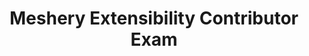 ---
title: "Meshery Extensibility Contributor Exam"
type: "test"
layout: "test"
pass_percentage: 70
questions:
  - id: "q1"
    text: "What is the primary communication protocol used by Meshery Server to interface with Meshery Adapters?"
    type: "single-answer"
    marks: 2
    options:
      - id: "a"
        text: "REST via HTTP/1.1"
      - id: "b"
        text: "NATS Streaming"
      - id: "c"
        text: "gRPC"
        is_correct: true
      - id: "d"
        text: "WebSockets"
  - id: "q2"
    text: "At the time of deployment, where do Meshery Adapters register their cloud native infrastructure-specific capabilities?"
    type: "single-answer"
    marks: 2
    options:
      - id: "a"
        text: "Meshery Broker"
      - id: "b"
        text: "Meshery Operator"
      - id: "c"
        text: "The Meshery Provider's Capability Map"
      - id: "d"
        text: "Meshery Server's Capability Registry"
        is_correct: true
  - id: "q3"
    text: "Meshery Adapters are primarily classified as which type of architectural component in terms of statefulness?"
    type: "single-answer"
    marks: 2
    options:
      - id: "a"
        text: "Stateful"
      - id: "b"
        text: "Caching"
      - id: "c"
        text: "Stateless"
        is_correct: true
      - id: "d"
        text: "Ephemeral"
  - id: "q4"
    text: "Which of the following is *not* a predefined operation type that a Meshery adapter must support?"
    type: "single-answer"
    marks: 2
    options:
      - id: "a"
        text: "Install"
      - id: "b"
        text: "SampleApplication"
      - id: "c"
        text: "Monitor"
      - id: "d"
        text: "Validate"
  - id: "q5"
    text: "What is the primary function of the MeshKit library in the context of Meshery Adapter development?"
    type: "single-answer"
    marks: 2
    options:
      - id: "a"
        text: "Providing the front-end UI framework for the adapter."
      - id: "b"
        text: "Acting as the persistent storage layer for the adapter's state."
      - id: "c"
        text: "Implementing common cross-cutting concerns like logging, errors, and tracing."
        is_correct: true
      - id: "d"
        text: "Generating the Kubernetes manifests for infrastructure deployment."
  - id: "q6"
    text: "Meshery Adapters extend Meshery's management capabilities in which of the following areas?"
    type: "multiple-answers"
    marks: 3
    options:
      - id: "a"
        text: "Lifecycle Management"
        is_correct: true
      - id: "b"
        text: "Configuration Management"
        is_correct: true
      - id: "c"
        text: "Performance Management"
        is_correct: true
      - id: "d"
        text: "Identity Management"
        is_correct: true
  - id: "q7"
    text: "True or False: All Meshery Adapters must be written in Golang because it is the language used by Meshery Server."
    type: "single-answer"
    marks: 2
    options:
      - id: "true"
        text: "true"
      - id: "false"
        is_correct: true
        text: "false"
  - id: "q8"
    text: "If a Meshery Adapter starts before Meshery Server, what is its expected behavior for establishing connection/registration?"
    type: "single-answer"
    marks: 2
    options:
      - id: "a"
        text: "It attempts to register once and then shuts down, requiring a restart."
      - id: "b"
        text: "It perpetually backs off and retries to connect to Meshery Server."
        is_correct: true
      - id: "c"
        text: "It registers directly with the Kubernetes API server and bypasses Meshery Server."
      - id: "d"
        text: "It saves its capabilities locally and waits for a manual trigger from the Meshery UI."
  - id: "q9"
    text: "The Meshery Adapter Library provides a 'mini-framework' to handle what specific technical function for the adapter?"
    type: "single-answer"
    marks: 2
    options:
      - id: "a"
        text: "Serving the Meshery UI from the adapter container."
      - id: "b"
        text: "Implementing all business logic for the service mesh."
      - id: "c"
        text: "Running the gRPC adapter service and calling the functions of handlers injected by the adapter code."
        is_correct: true
      - id: "d"
        text: "Establishing secure WebSocket connections to the Meshery Broker."
  - id: "q10"
    text: "What type of test is centrally managed and primarily used across all Meshery Adapters, and what is the configuration file format typically used for these tests?"
    type: "single-answer"
    marks: 2
    options:
      - id: "a"
        text: "Unit Tests using YAML configuration."
      - id: "b"
        text: "Integration Tests using a Helm chart."
      - id: "c"
        text: "End-to-End Tests using a patternfile."
        is_correct: true
      - id: "d"
        text: "Load Tests using a Performance Profile."
  - id: "q11"
    text: "What is the primary build and release artifact for a Meshery Adapter?"
    type: "single-answer"
    marks: 2
    options:
      - id: "a"
        text: "A Go executable binary."
      - id: "b"
        text: "A WebAssembly (WASM) module."
      - id: "c"
        text: "A Docker container image."
        is_correct: true
      - id: "d"
        text: "A Jekyll documentation file."
  - id: "q12"
    text: "The default Meshery deployment configuration includes one instance of every Meshery Adapter, regardless of its stability status (alpha, beta, stable)."
    type: "single-answer"
    marks: 2
    options:
      - id: "true"
        text: "true"
      - id: "false"
        is_correct: true
        text: "false"
  - id: "q13"
    text: "In the Meshery Adapter Library package dependency hierarchy, which two main packages are at the top and can be used by any other package?"
    type: "single-answer"
    marks: 2
    options:
      - id: "a"
        text: "logger/ and utils/"
      - id: "b"
        text: "tracing/ and errors/"
      - id: "c"
        text: "config/ and meshes/ (containing the adapter service proto definition)"
        is_correct: true
      - id: "d"
        text: "handlers/ and operations/"
  - id: "q14"
    text: "Adapters that provide an infrastructure-specific interface to increase the depth of control over a particular technology are generally categorized under which Meshery extension point type?"
    type: "single-answer"
    marks: 2
    options:
      - id: "a"
        text: "Providers"
      - id: "b"
        text: "Load Generators"
      - id: "c"
        text: "Lifecycle Adapters"
        is_correct: true
      - id: "d"
        text: "Models"
  - id: "q15"
    text: "What initiates the typical communication connection from Meshery Server to a Meshery Adapter to gather information or invoke an operation?"
    type: "single-answer"
    marks: 2
    options:
      - id: "a"
        text: "A timer that runs a system check every 10 seconds."
      - id: "b"
        text: "A client request (usually mesheryctl or Meshery UI)."
        is_correct: true
      - id: "c"
        text: "The Meshery Adapter, which polls the Server for new tasks."
      - id: "d"
        text: "A system check upon the uploading of a new kubeconfig file."
  - id: "q16"
    text: "What is a pitfall when two adapter instances of the same type are registered under the same name without proper configuration?"
    type: "single-answer"
    marks: 3
    options:
      - id: "a"
        text: "Meshery Server will refuse to start"
      - id: "b"
        text: "It may lead to ambiguous routing of gRPC calls to the wrong instance"
        is_correct: true
      - id: "c"
        text: "Adapters will merge their capabilities"
      - id: "d"
        text: "It will double-count performance metrics"
  - id: "q17"
    text: "In architecture, adapters are extension points in Meshery. Which components directly interact with adapters?"
    type: "single-answer"
    marks: 2
    options:
      - id: "a"
        text: "Meshery UI"
      - id: "b"
        text: "Meshery Server"
        is_correct: true
      - id: "c"
        text: "Meshery Load Generator"
      - id: "d"
        text: "Meshery CLI"
        is_correct: true
  - id: "q18"
    text: "What is the primary architectural purpose of Meshery Providers as an extension point?"
    type: "single-answer"
    marks: 2
    options:
      - id: "a"
        text: "To manage the lifecycle of service meshes via gRPC."
      - id: "b"
        text: "To run performance testing and generate load."
      - id: "c"
        text: "To enrich the level of depth by which Meshery manages cloud native infrastructure."
        is_correct: true
      - id: "d"
        text: "To deploy Meshery's custom controllers and manage MeshSync."
  - id: "q19"
    text: "What is the name of the built-in, default **Local Provider** in Meshery?"
    type: "single-answer"
    marks: 2
    options:
      - id: "a"
        text: "Default"
      - id: "b"
        text: "BuiltIn"
      - id: "c"
        text: "Meshery"
        is_correct: true
      - id: "d"
        text: "LocalHost"
  - id: "q20"
    text: "Which environment variable is used to enforce the use of a specific Remote Provider in a Meshery instance?"
    type: "single-answer"
    marks: 2
    options:
      - id: "a"
        text: "MESH_PROVIDER"
      - id: "b"
        text: "MESHERY_HOST"
      - id: "c"
        text: "PROVIDER"
        is_correct: true
      - id: "d"
        text: "AUTH_PROVIDER"
  - id: "q21"
    text: "According to Meshery's component statefulness classification, what is the persistence description for **Meshery Providers**?"
    type: "single-answer"
    marks: 3
    options:
      - id: "a"
        text: "Stateless, due to transactional interfacing."
      - id: "b"
        text: "Ephemeral, with container-local storage."
      - id: "c"
        text: "Stateful, persisting user preferences, environment, and tests."
        is_correct: true
      - id: "d"
        text: "Caches state, storing application cache in the user's home folder."
  - id: "q22"
    text: "The use of a Remote Provider automatically puts Meshery into which specific operational mode?"
    type: "single-answer"
    marks: 2
    options:
      - id: "a"
        text: "Single-user mode"
      - id: "b"
        text: "Ephemeral mode"
      - id: "c"
        text: "Multi-user mode"
        is_correct: true
      - id: "d"
        text: "Operator mode"
  - id: "q23"
    text: "Which of the following is an exclusive characteristic of the **Local Provider** and NOT a Remote Provider feature?"
    type: "single-answer"
    marks: 2
    options:
      - id: "a"
        text: "No user authentication."
        is_correct: true
      - id: "b"
        text: "Stores server events locally in a database."
      - id: "c"
        text: "Can return performance test results."
      - id: "d"
        text: "Interfaces through a Go interface."
  - id: "q24"
    text: "Meshery Server uses a mechanism to proxy all requests to remote provider endpoints. These endpoints are dynamically determined and identified in which specific provider response?"
    type: "single-answer"
    marks: 3
    options:
      - id: "a"
        text: "The /login endpoint response."
      - id: "b"
        text: "The /provider-info manifest."
      - id: "c"
        text: "The /capabilities endpoint response."
        is_correct: true
      - id: "d"
        text: "The Meshery Operator's state."
  - id: "q25"
    text: "What is the primary benefit of a Remote Provider offering **out-of-tree support** for Meshery extensions?"
    type: "multiple-answer"
    marks: 3
    options:
      - id: "a"
        text: "It allows the Meshery Server to be written in a different programming language."
      - id: "b"
        text: "It reduces liability to Meshery's stability by avoiding potential bugs in extended components."
        is_correct: true
      - id: "c"
        text: "It forces the extension's source code to be open source."
        is_correct: true
      - id: "d"
        text: "It enables the Remote Provider to implement gRPC communication."
  - id: "q26"
    text: "Meshery Providers are interfaced by Meshery Server using what Go programming construct?"
    type: "single-answer"
    marks: 2
    options:
      - id: "a"
        text: "A struct with embedded fields."
      - id: "b"
        text: "A Go interface."
        is_correct: true
      - id: "c"
        text: "A package-level global variable."
      - id: "d"
        text: "A dedicated gRPC service client."
  - id: "q27"
    text: "Which of the following is **NOT** a mandatory REST endpoint that a Remote Provider must fulfill?"
    type: "single-answer"
    marks: 2
    options:
      - id: "a"
        text: "/login"
      - id: "b"
        text: "/status"
        is_correct: true
      - id: "c"
        text: "/logout"
      - id: "d"
        text: "/capabilities"
  - id: "q28"
    text: "Remote Providers enforce identity with authentication and authorization. How do they communicate permissions back to Meshery Server for fine-grained access control?"
    type: "single-answer"
    marks: 3
    options:
      - id: "a"
        text: "They return a simple boolean 'authenticated' flag."
      - id: "b"
        text: "They return JWTs with custom roles, permission keys, and keychains."
        is_correct: true
      - id: "c"
        text: "They update Meshery Server's internal database directly."
      - id: "d"
        text: "They utilize NATS streaming to publish permission updates."
  - id: "q29"
    text: "Remote Providers are designed to support 'long-term persistence'. Which data is an example of what they persist?"
    type: "single-answer"
    marks: 2
    options:
      - id: "a"
        text: "The ephemeral state of Meshery Adapters."
      - id: "b"
        text: "Storage and retrieval of performance test results."
        is_correct: true
      - id: "c"
        text: "The local database cache of Meshery Server."
      - id: "d"
        text: "Container-local storage of the Meshery UI."
  - id: "q30"
    text: "What happens to the environment setup when Meshery is being used with the **Local Provider**?"
    type: "single-answer"
    marks: 2
    options:
      - id: "a"
        text: "It is saved to a persistent volume."
      - id: "b"
        text: "It is not saved."
        is_correct: true
      - id: "c"
        text: "It is synchronized to the Meshery Broker."
      - id: "d"
        text: "It is saved to a local file and automatically reloaded."
  - id: "q31"
    text: "Which Meshery Provider functionality is explicitly designed to support the **remote retrieval of extension packages** like ReactJS components and Golang binaries?"
    type: "single-answer"
    marks: 3
    options:
      - id: "a"
        text: "Pluggable AuthZ"
      - id: "b"
        text: "Pluggable Backend Functionality"
      - id: "c"
        text: "Pluggable UI Functionality"
        is_correct: true
      - id: "d"
        text: "Enhanced Visualization"
  - id: "q32"
    text: "Remote Providers must adhere to Meshery's extension points. In which languages are Remote Providers allowed to be written?"
    type: "single-answer"
    marks: 2
    options:
      - id: "a"
        text: "Only Golang, to ensure gRPC compatibility."
      - id: "b"
        text: "Only Golang and Rust."
      - id: "c"
        text: "Any language, provided they adhere to Meshery Extension Points."
        is_correct: true
      - id: "d"
        text: "Only the language of the service mesh they are managing."
  - id: "q33"
    text: "When Meshery Server is updated to a newer version of Golang, what is a necessary compatibility action for an extension provider?"
    type: "single-answer"
    marks: 2
    options:
      - id: "a"
        text: "The provider's source code must be made open source."
      - id: "b"
        text: "The extension must be updated to align with Meshery's new environment."
        is_correct: true
      - id: "c"
        text: "The provider's port must be changed from 443/tcp."
      - id: "d"
        text: "The provider must switch from a Go interface to a REST interface."
  - id: "q34"
    text: "Meshery UI utilizes which JavaScript-based permission framework (AuthZ) to evaluate a user's session keys, which is available to both Local and Remote Providers?"
    type: "single-answer"
    marks: 3
    options:
      - id: "a"
        text: "Passport.js"
      - id: "b"
        text: "Redux Auth"
      - id: "c"
        text: "CASL.js"
        is_correct: true
      - id: "d"
        text: "Auth0 SDK"
  - id: "q35"
    text: "In a Remote Provider context, how are server events managed?"
    type: "single-answer"
    marks: 2
    options:
      - id: "a"
        text: "All events are sent directly to the Meshery Broker."
      - id: "b"
        text: "Events are stored locally and can be published to the Remote Provider."
        is_correct: true
      - id: "c"
        text: "Events are never persisted and are discarded immediately."
      - id: "d"
        text: "The Remote Provider acts as the primary event broker."
  - id: "q36"
    text: "The Local Provider, 'None', is best suited for which use case?"
    type: "single-answer"
    marks: 2
    options:
      - id: "a"
        text: "Long-term production deployments."
      - id: "b"
        text: "Multi-user team environments."
      - id: "c"
        text: "Short-lived uses of Meshery."
        is_correct: true
      - id: "d"
        text: "Environments requiring LDAP integration."
  - id: "q37"
    text: "Which of the following describes the nature of performance test result history when using the **Local Provider**?"
    type: "single-answer"
    marks: 2
    options:
      - id: "a"
        text: "Performance test results are stored and persisted indefinitely."
      - id: "b"
        text: "There is no performance test result history."
        is_correct: true
      - id: "c"
        text: "The history is saved to Meshery Server's database cache."
      - id: "d"
        text: "The history is synchronized with MeshSync."
  - id: "q38"
    text: "Which of the following functionalities are enabled by Meshery's Remote Provider extensibility framework? (Select all that apply)"
    type: "multiple-answers"
    marks: 4
    options:
      - id: "a"
        text: "Pluggable UI Functionality (out-of-tree components)."
        is_correct: true
      - id: "b"
        text: "Pluggable Backend Functionality (unknown capabilities)."
        is_correct: true
      - id: "c"
        text: "Pluggable AuthZ (extensible role-based access control)."
        is_correct: true
      - id: "d"
        text: "Container-local storage of test results."
  - id: "q39"
    text: "How is the code for a Remote Provider typically integrated with Meshery Server?"
    type: "single-answer"
    marks: 2
    options:
      - id: "a"
        text: "It is placed in the Meshery Server code and compiled together."
      - id: "b"
        text: "It is brought in through a separate process and injected at runtime."
        is_correct: true
      - id: "c"
        text: "It is loaded as a WebAssembly (WASM) module by the Meshery Operator."
      - id: "d"
        text: "It runs inside the Meshery Adapter container."
  - id: "q40"
    text: "Meshery Server's REST API is typically available at port 9081/tcp. Remote Providers can extend Meshery's endpoints behind which specific API path?"
    type: "single-answer"
    marks: 3
    options:
      - id: "a"
        text: "/api/provider/"
      - id: "b"
        text: "/api/extensions/"
        is_correct: true
      - id: "c"
        text: "/api/remote/"
      - id: "d"
        text: "/api/v2/"
  - id: "q41"
    text: "To fully customize the internals of an RJSF form within the Meshery UI from a Remote Provider, which specific React prop would be used to customize the body of the form?"
    type: "single-answer"
    marks: 3
    options:
      - id: "a"
        text: "RJSFWrapperComponent"
      - id: "b"
        text: "RJSFFormParentComponent"
      - id: "c"
        text: "RJSFFormChildComponent"
        is_correct: true
      - id: "d"
        text: "RJSFBodyComponent"
  - id: "q42"
    text: "What is the default TCP port on which Meshery Server exposes both its REST API and GraphQL API?"
    type: "single-answer"
    marks: 2
    options:
      - id: "a"
        text: "4222/tcp"
      - id: "b"
        text: "80/tcp"
      - id: "c"
        text: "9081/tcp"
        is_correct: true
      - id: "d"
        text: "6222/tcp"
  - id: "q43"
    text: "Meshery Server's GraphQL API supports which of the following operations? (Select all that apply)"
    type: "multiple-answers"
    marks: 3
    options:
      - id: "a"
        text: "Queries (data retrieval)"
        is_correct: true
      - id: "b"
        text: "Mutations (create, update, delete)"
        is_correct: true
      - id: "c"
        text: "Subscriptions (watching for data changes)"
        is_correct: true
      - id: "d"
        text: "Introspection (schema discovery)"
  - id: "q44"
    text: "What type of security token must be included in the HTTP headers of requests for successful authentication against Meshery's APIs?"
    type: "single-answer"
    marks: 2
    options:
      - id: "a"
        text: "An SSL/TLS client certificate"
      - id: "b"
        text: "A valid JWT access token"
        is_correct: true
      - id: "c"
        text: "A basic authentication username and password"
      - id: "d"
        text: "A Meshery Broker API Key"
  - id: "q45"
    text: "Which Meshery component offers extension points to inject new endpoints behind the /api/extensions/ path on Meshery Server?"
    type: "single-answer"
    marks: 2
    options:
      - id: "a"
        text: "Meshery Adapters"
      - id: "b"
        text: "Meshery Operator"
      - id: "c"
        text: "Remote Providers"
        is_correct: true
      - id: "d"
        text: "MeshSync"
  - id: "q46"
    text: "Meshery's REST API is accessible at which base path?"
    type: "single-answer"
    marks: 2
    options:
      - id: "a"
        text: "[hostname]:[port]/api/mesh/"
      - id: "b"
        text: "[hostname]:[port]/api/graphql/query/"
      - id: "c"
        text: "[hostname]:[port]/api/rest/"
      - id: "d"
        text: "[hostname]:[port]/api/"
        is_correct: true
  - id: "q47"
    text: "Meshery's extensible authorization system, used to evaluate user permissions in the UI, utilizes what JavaScript-based permission framework?"
    type: "single-answer"
    marks: 2
    options:
      - id: "a"
        text: "SAML"
      - id: "b"
        text: "OpenPolicyAgent (OPA)"
      - id: "c"
        text: "OAuth 2.0"
      - id: "d"
        text: "CASL"
        is_correct: true
  - id: "q48"
    text: "Meshery Server's API endpoints are exposed through server.go and are logically grouped based on which criteria?"
    type: "single-answer"
    marks: 2
    options:
      - id: "a"
        text: "Alphabetical order of the API endpoint path."
      - id: "b"
        text: "The HTTP method (GET, POST, PUT, DELETE)."
      - id: "c"
        text: "The Meshery component they connect to (e.g., Broker, Adapter)."
      - id: "d"
        text: "Function (e.g., /api/system, /api/mesh, /api/perf)."
        is_correct: true
---